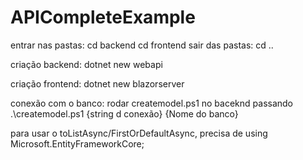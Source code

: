 # APICompleteExample
entrar nas pastas:
cd backend
cd frontend
sair das pastas:
cd ..

criação backend:
dotnet new webapi

criação frontend:
dotnet new blazorserver

conexão com o banco: 
rodar createmodel.ps1 no baceknd passando
.\createmodel.ps1 {string d conexão} {Nome do banco}

para usar o toListAsync/FirstOrDefaultAsync, precisa de 
using Microsoft.EntityFrameworkCore;

